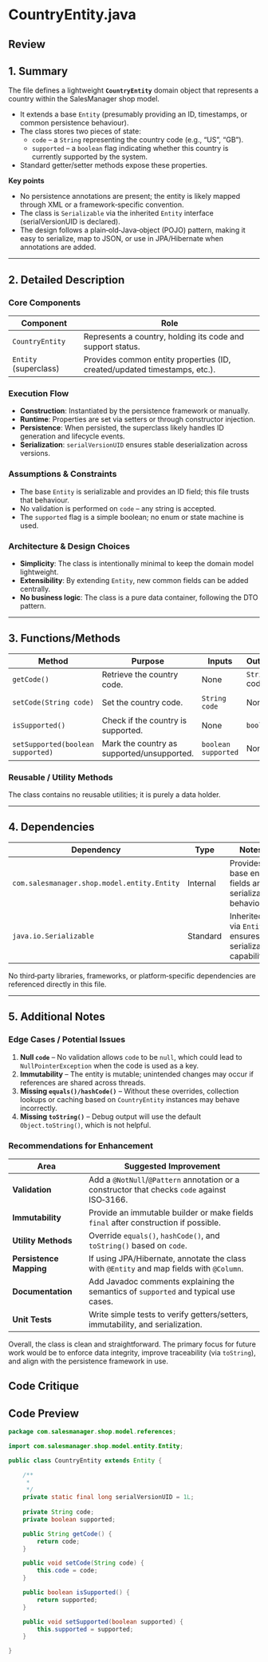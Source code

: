 # CountryEntity.java

## Review

## 1. Summary  
The file defines a lightweight **`CountryEntity`** domain object that represents a country within the SalesManager shop model.  
- It extends a base `Entity` (presumably providing an ID, timestamps, or common persistence behaviour).  
- The class stores two pieces of state:  
  * `code` – a `String` representing the country code (e.g., “US”, “GB”).  
  * `supported` – a `boolean` flag indicating whether this country is currently supported by the system.  
- Standard getter/setter methods expose these properties.

**Key points**  
- No persistence annotations are present; the entity is likely mapped through XML or a framework‑specific convention.  
- The class is `Serializable` via the inherited `Entity` interface (serialVersionUID is declared).  
- The design follows a plain‑old‑Java‑object (POJO) pattern, making it easy to serialize, map to JSON, or use in JPA/Hibernate when annotations are added.

---

## 2. Detailed Description  
### Core Components  
| Component | Role |
|-----------|------|
| `CountryEntity` | Represents a country, holding its code and support status. |
| `Entity` (superclass) | Provides common entity properties (ID, created/updated timestamps, etc.). |

### Execution Flow  
- **Construction**: Instantiated by the persistence framework or manually.  
- **Runtime**: Properties are set via setters or through constructor injection.  
- **Persistence**: When persisted, the superclass likely handles ID generation and lifecycle events.  
- **Serialization**: `serialVersionUID` ensures stable deserialization across versions.  

### Assumptions & Constraints  
- The base `Entity` is serializable and provides an ID field; this file trusts that behaviour.  
- No validation is performed on `code` – any string is accepted.  
- The `supported` flag is a simple boolean; no enum or state machine is used.

### Architecture & Design Choices  
- **Simplicity**: The class is intentionally minimal to keep the domain model lightweight.  
- **Extensibility**: By extending `Entity`, new common fields can be added centrally.  
- **No business logic**: The class is a pure data container, following the DTO pattern.

---

## 3. Functions/Methods  

| Method | Purpose | Inputs | Outputs | Side‑Effects |
|--------|---------|--------|---------|--------------|
| `getCode()` | Retrieve the country code. | None | `String` code | None |
| `setCode(String code)` | Set the country code. | `String code` | None | Updates internal field |
| `isSupported()` | Check if the country is supported. | None | `boolean` | None |
| `setSupported(boolean supported)` | Mark the country as supported/unsupported. | `boolean supported` | None | Updates internal field |

### Reusable / Utility Methods  
The class contains no reusable utilities; it is purely a data holder.

---

## 4. Dependencies  
| Dependency | Type | Notes |
|------------|------|-------|
| `com.salesmanager.shop.model.entity.Entity` | Internal | Provides base entity fields and serializable behaviour. |
| `java.io.Serializable` | Standard | Inherited via `Entity`; ensures serializable capability. |

No third‑party libraries, frameworks, or platform‑specific dependencies are referenced directly in this file.

---

## 5. Additional Notes  

### Edge Cases / Potential Issues  
1. **Null `code`** – No validation allows `code` to be `null`, which could lead to `NullPointerException` when the code is used as a key.  
2. **Immutability** – The entity is mutable; unintended changes may occur if references are shared across threads.  
3. **Missing `equals()/hashCode()`** – Without these overrides, collection lookups or caching based on `CountryEntity` instances may behave incorrectly.  
4. **Missing `toString()`** – Debug output will use the default `Object.toString()`, which is not helpful.

### Recommendations for Enhancement  
| Area | Suggested Improvement |
|------|-----------------------|
| **Validation** | Add a `@NotNull`/`@Pattern` annotation or a constructor that checks `code` against ISO‑3166. |
| **Immutability** | Provide an immutable builder or make fields `final` after construction if possible. |
| **Utility Methods** | Override `equals()`, `hashCode()`, and `toString()` based on `code`. |
| **Persistence Mapping** | If using JPA/Hibernate, annotate the class with `@Entity` and map fields with `@Column`. |
| **Documentation** | Add Javadoc comments explaining the semantics of `supported` and typical use cases. |
| **Unit Tests** | Write simple tests to verify getters/setters, immutability, and serialization. |

Overall, the class is clean and straightforward. The primary focus for future work would be to enforce data integrity, improve traceability (via `toString`), and align with the persistence framework in use.

## Code Critique



## Code Preview

```java
package com.salesmanager.shop.model.references;

import com.salesmanager.shop.model.entity.Entity;

public class CountryEntity extends Entity {

	/**
	 * 
	 */
	private static final long serialVersionUID = 1L;
	
	private String code;
	private boolean supported;

	public String getCode() {
		return code;
	}

	public void setCode(String code) {
		this.code = code;
	}

	public boolean isSupported() {
		return supported;
	}

	public void setSupported(boolean supported) {
		this.supported = supported;
	}

}



```
